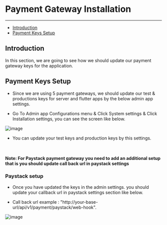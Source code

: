 # Payment Gateway Installation

---

- [Introduction](#section-1)
- [Payment Keys Setup](#section-2)


<a name="section-1"></a>
## Introduction

In this section, we are going to see how we should update our payment gateway keys for the application.

<a name="section-2"></a>
## Payment Keys Setup

* Since we are using 5 payment gateways, we should update our test & productions keys for server and flutter apps by the below admin app settings.

* Go To Admin app Configurations menu & Click System settings & Click Installation settings, you can see the screen like below.

![image](../../images/flutter-doc/payment-settings.png)

* You can update your test keys and production keys by this settings. <br>
<br><br>

<strong>Note: For Paystack payment gateway you need to add an additional setup that is you should update call back url in paystack settings</strong>

<h3> Paystack setup</h3>

* Once you have updated the keys in the admin settings. you should update your callback url in paystack settings section like below.

* Call back url example : "http://your-base-url/api/v1/payment/paystack/web-hook".

![image](../../images/flutter-doc/paystack-callback.jpeg)
